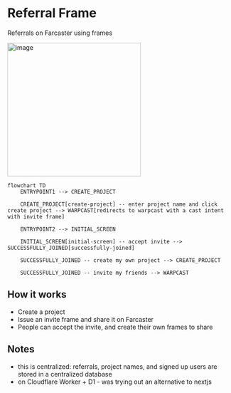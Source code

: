 # Referral Frame

Referrals on Farcaster using frames

<img width="300" alt="image" src="https://github.com/jakim929/referral-frame/assets/9677071/8bf1cdbe-3841-495a-9dd2-ce2ccd96beec">


```mermaid
flowchart TD
    ENTRYPOINT1 --> CREATE_PROJECT

    CREATE_PROJECT[create-project] -- enter project name and click create project --> WARPCAST[redirects to warpcast with a cast intent with invite frame]

    ENTRYPOINT2 --> INITIAL_SCREEN

    INITIAL_SCREEN[initial-screen] -- accept invite --> SUCCESSFULLY_JOINED[successfully-joined]
    
    SUCCESSFULLY_JOINED -- create my own project --> CREATE_PROJECT

    SUCCESSFULLY_JOINED -- invite my friends --> WARPCAST

```

## How it works
- Create a project
- Issue an invite frame and share it on Farcaster
- People can accept the invite, and create their own frames to share


## Notes
- this is centralized: referrals, project names, and signed up users are stored in a centralized database
- on Cloudflare Worker + D1 - was trying out an alternative to nextjs
